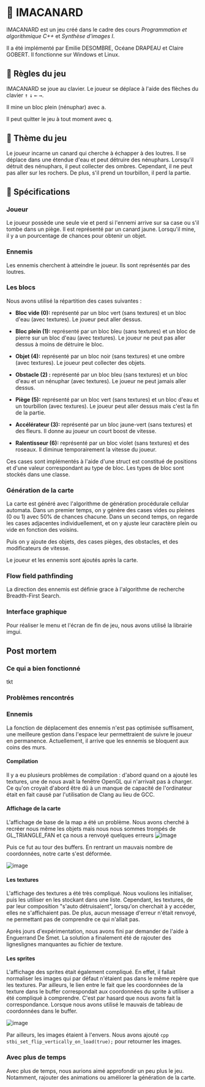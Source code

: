 # 🦆 IMACANARD

IMACANARD est un jeu créé dans le cadre des cours *Programmation et algorithmique C++* et *Synthèse d'images I*.

Il a été implémenté par Emilie DESOMBRE, Océane DRAPEAU et Claire GOBERT. Il fonctionne sur Windows et Linux.

## 🎲 Règles du jeu 

IMACANARD se joue au clavier. Le joueur se déplace à l'aide des flèches du clavier <kbd>↑</kbd> <kbd>↓</kbd> <kbd>←</kbd> <kbd>→</kbd>.

Il mine un bloc plein (nénuphar) avec <kbd>a</kbd>.

Il peut quitter le jeu à tout moment avec <kbd>q</kbd>.

## 🎨 Thème du jeu

Le joueur incarne un canard qui cherche à échapper à des loutres. Il se déplace dans une étendue d'eau et peut détruire des nénuphars. Lorsqu'il détruit des nénuphars, il peut collecter des ombres. Cependant, il ne peut pas aller sur les rochers. De plus, s'il prend un tourbillon, il perd la partie.

## 🧐 Spécifications

### Joueur
Le joueur possède une seule vie et perd si l'ennemi arrive sur sa case ou s'il tombe dans un piège. Il est représenté par un canard jaune. Lorsqu'il mine, il y a un pourcentage de chances pour obtenir un objet.

### Ennemis
Les ennemis cherchent à atteindre le joueur. Ils sont représentés par des loutres.

### Les blocs
Nous avons utilisé la répartition des cases suivantes : 
- **Bloc vide (0):** représenté par un bloc vert (sans textures) et un bloc d'eau (avec textures). Le joueur peut aller dessus.

- **Bloc plein (1):** représenté par un bloc bleu (sans textures) et un bloc de pierre sur un bloc d'eau (avec textures). Le joueur ne peut pas aller dessus à moins de détruire le bloc.

- **Objet (4):** représenté par un bloc noir (sans textures) et une ombre (avec textures). Le joueur peut collecter des objets.

- **Obstacle (2) :** représenté par un bloc bleu (sans textures) et un bloc d'eau et un nénuphar (avec textures). Le joueur ne peut jamais aller dessus.

- **Piège (5):** représenté par un bloc vert (sans textures) et un bloc d'eau et un tourbillon (avec textures). Le joueur peut aller dessus mais c'est la fin de la partie.

- **Accélérateur (3):** représenté par un bloc jaune-vert (sans textures) et des fleurs. Il donne au joueur un court boost de vitesse.

- **Ralentisseur (6):** représenté par un bloc violet (sans textures) et des roseaux. Il diminue temporairement la vitesse du joueur.

Ces cases sont implémentés à l'aide d'une struct est constitué de positions et d'une valeur correspondant au type de bloc. Les types de bloc sont stockés dans une classe. 

### Génération de la carte
La carte est généré avec l'algorithme de génération procédurale cellular automata. Dans un premier temps, on y génère des cases vides ou pleines (0 ou 1) avec 50% de chances chacune. Dans un second temps, on regarde les cases adjacentes individuellement, et on y ajuste leur caractère plein ou vide en fonction des voisins.

Puis on y ajoute des objets, des cases pièges, des obstacles, et des modificateurs de vitesse.

Le joueur et les ennemis sont ajoutés après la carte.

### Flow field pathfinding
La direction des ennemis est définie grace à l'algorithme de recherche Breadth-First Search.

### Interface graphique
Pour réaliser le menu et l'écran de fin de jeu, nous avons utilisé la librairie imgui.


## Post mortem

### Ce qui a bien fonctionné

tkt

### Problèmes rencontrés

### Ennemis

La fonction de déplacement des ennemis n'est pas optimisée suffisament, une meilleure gestion dans l'espace leur permettraient de suivre le joueur en permanence. Actuellement, il arrive que les ennemis se bloquent aux coins des murs.

#### Compilation

Il y a eu plusieurs problèmes de compilation : d'abord quand on a ajouté les textures, une de nous avait la fenêtre OpenGL qui n'arrivait pas à charger. Ce qu'on croyait d'abord être dû à un manque de capacité de l'ordinateur était en fait causé par l'utilisation de Clang au lieu de GCC.

#### Affichage de la carte
L'affichage de base de la map a été un problème. Nous avons cherché à recréer nous même les objets mais nous nous sommes trompés de GL_TRIANGLE_FAN et ça nous a renvoyé quelques erreurs ![image](./doc/screenshots/screendisplay.png)

Puis ce fut au tour des buffers. En rentrant un mauvais nombre de coordonnées, notre carte s'est déformée.

![image](/doc/screenshots/screendisplay2.png)

#### Les textures
L'affichage des textures a été très compliqué. Nous voulions les initialiser, puis les utiliser en les stockant dans une liste. Cependant, les textures, de par leur composition "s'auto détruisaient", lorsqu'on cherchait à y accéder, elles ne s'affichaient pas. De plus, aucun message d'erreur n'était renvoyé, ne permettant pas de comprendre ce qui n'allait pas.

Après jours d'expérimentation, nous avons fini par demander de l'aide à Enguerrand De Smet. La solution a finalement été de rajouter des ligneslignes manquantes au fichier de texture. 

#### Les sprites

L'affichage des sprites était également compliqué. En effet, il fallait normaliser les images qui par défaut n'étaient pas dans le même repère que les textures. Par ailleurs, le lien entre le fait que les coordonnées de la texture dans le buffer correspondait aux coordonnées du sprite à utiliser a été compliqué à comprendre. C'est par hasard que nous avons fait la correspondance. Lorsque nous avons utilisé le mauvais de tableau de coordonnées dans le buffer.

![image](/doc/screenshots/screendisplay6.png)

Par ailleurs, les images étaient à l'envers. Nous avons ajouté ```cpp stbi_set_flip_vertically_on_load(true);```
pour retourner les images.

### Avec plus de temps

Avec plus de temps, nous aurions aimé approfondir un peu plus le jeu. Notamment, rajouter des animations ou améliorer la génération de la carte.

<!-- Ajoutez enfin une partie "Post mortem" pour analyser le travail fourni, qu'est ce qui a bien fonctionné, quels ont été les problèmes rencontrés, comment vous les avez surmontés, auriez-vous fait différemment ? Avec plus de temps, qu'est ce que vous pourriez ajouter ? -->


<!-- pour mettre des captures d'écran : créer dossier screenshots puis ![image](./screenshots/pouet.png)-->
 
<!-- Éventuellement, si vous souhaitez mettre en avant un bout de code pour sa performance ou parce qu’il s’agit d’une idée intéressante, vous pouvez l'intégrer dans le rapport (mais rester succinct). -->